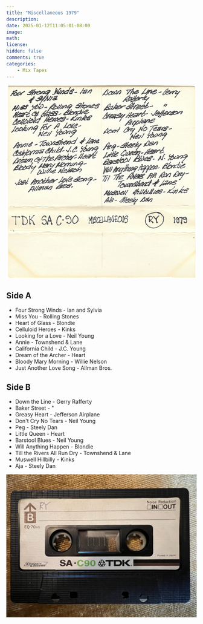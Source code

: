 ```yaml
---
title: "Miscellaneous 1979"
description: 
date: 2025-01-12T11:05:01-08:00
image: 
math: 
license: 
hidden: false
comments: true
categories:
    - Mix Tapes
---
```


![liner.jpg](liner.jpg)

## Side A
- Four Strong Winds - Ian and Sylvia
- Miss You - Rolling Stones
- Heart of Glass - Blondie
- Celluloid Heroes - Kinks
- Looking for a Love - Neil Young
- Annie - Townshend & Lane
- California Child - J.C. Young
- Dream of the Archer - Heart
- Bloody Mary Morning - Willie Nelson
- Just Another Love Song - Allman Bros.

## Side B
- Down the Line - Gerry Rafferty
- Baker Street - "
- Greasy Heart - Jefferson Airplane
- Don't Cry No Tears - Neil Young
- Peg - Steely Dan
- Little Queen - Heart
- Barstool Blues - Neil Young
- Will Anything Happen - Blondie
- Till the Rivers All Run Dry - Townshend & Lane
- Muswell Hillbilly - Kinks
- Aja - Steely Dan

![cassette.jpg](cassette.jpg)